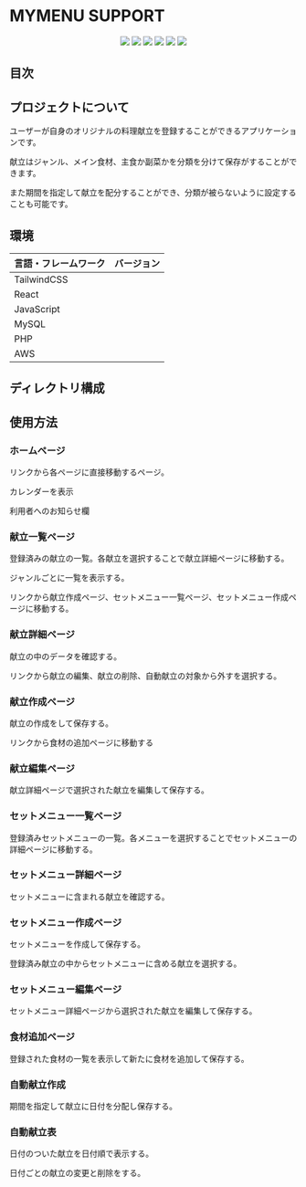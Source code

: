 # MYMENU SUPPORT

<p align="center">
<img src="https://img.shields.io/badge/-TailwindCSS-000000.svg?logo=tailwindcss&style=for-the-badge">
<img src="https://img.shields.io/badge/-React-20232A?style=for-the-badge&logo=react&logoColor=61DAFB">
<img src="https://img.shields.io/badge/-JavaScript-000000.svg?logo=JavaScript&style=for-the-badge">
<img src="https://img.shields.io/badge/-PHP-000000.svg?logo=PHP&style=for-the-badge">
<img src="https://img.shields.io/badge/-MySQL-4479A1.svg?logo=mysql&style=for-the-badge&logoColor=white">
<img src="https://img.shields.io/badge/-Amazon%20aws-232F3E.svg?logo=amazon-aws&style=for-the-badge">
</p>

## 目次

## プロジェクトについて

ユーザーが自身のオリジナルの料理献立を登録することができるアプリケーションです。

献立はジャンル、メイン食材、主食か副菜かを分類を分けて保存がすることができます。

また期間を指定して献立を配分することができ、分類が被らないように設定することも可能です。

## 環境

| 言語・フレームワーク  | バージョン |
| --------------------- | ---------- |
| TailwindCSS           |            |
| React                 |            |
| JavaScript            |            |
| MySQL                 |            |
| PHP                   |            |
| AWS                   |            |

## ディレクトリ構成

## 使用方法

### ホームページ
リンクから各ページに直接移動するページ。

カレンダーを表示

利用者へのお知らせ欄

### 献立一覧ページ
登録済みの献立の一覧。各献立を選択することで献立詳細ページに移動する。

ジャンルごとに一覧を表示する。

リンクから献立作成ページ、セットメニュー一覧ページ、セットメニュー作成ページに移動する。

### 献立詳細ページ
献立の中のデータを確認する。

リンクから献立の編集、献立の削除、自動献立の対象から外すを選択する。

### 献立作成ページ
献立の作成をして保存する。

リンクから食材の追加ページに移動する

### 献立編集ページ
献立詳細ページで選択された献立を編集して保存する。

### セットメニュー一覧ページ
登録済みセットメニューの一覧。各メニューを選択することでセットメニューの詳細ページに移動する。

### セットメニュー詳細ページ
セットメニューに含まれる献立を確認する。

### セットメニュー作成ページ
セットメニューを作成して保存する。

登録済み献立の中からセットメニューに含める献立を選択する。

### セットメニュー編集ページ
セットメニュー詳細ページから選択された献立を編集して保存する。

### 食材追加ページ
登録された食材の一覧を表示して新たに食材を追加して保存する。

### 自動献立作成
期間を指定して献立に日付を分配し保存する。

### 自動献立表
日付のついた献立を日付順で表示する。

日付ごとの献立の変更と削除をする。